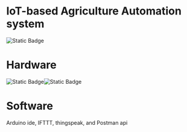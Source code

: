 # IoT-based Agriculture Automation system

![Static Badge](https://img.shields.io/badge/IoT_based_Agriculture_Automation_system-green)



# Hardware
 ![Static Badge](https://img.shields.io/badge/ESP32-green)![Static Badge](https://img.shields.io/badge/ESP8266-blue)



# Software
  Arduino ide, IFTTT, thingspeak, and Postman api

